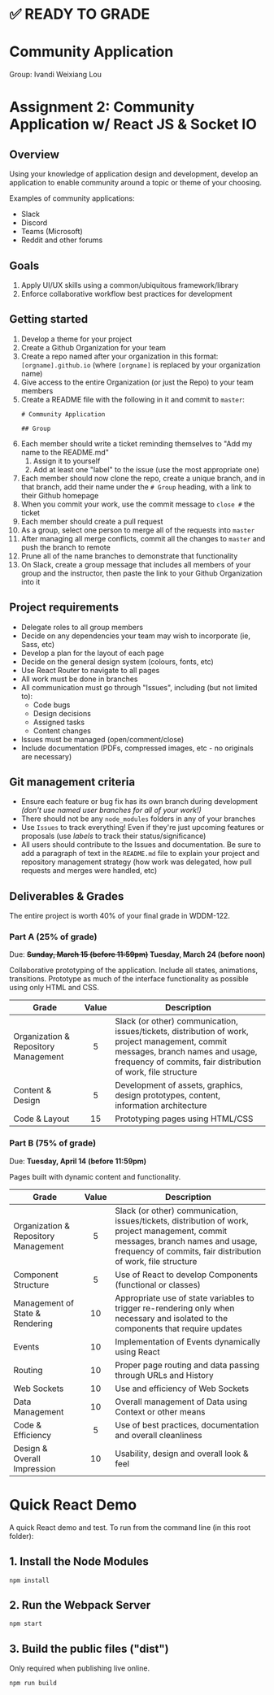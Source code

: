 # ✅ READY TO GRADE
# Community Application

Group:
Ivandi
Weixiang Lou


# Assignment 2: Community Application w/ React JS & Socket IO

## Overview

Using your knowledge of application design and development, develop an application to enable community around a topic or theme of your choosing.

Examples of community applications:

- Slack
- Discord
- Teams (Microsoft)
- Reddit and other forums

## Goals

1. Apply UI/UX skills using a common/ubiquitous framework/library
2. Enforce collaborative workflow best practices for development

## Getting started

1. Develop a theme for your project
1. Create a Github Organization for your team
1. Create a repo named after your organization in this format: `[orgname].github.io` (where `[orgname]` is replaced by your organization name)
1. Give access to the entire Organization (or just the Repo) to your team members
1. Create a README file with the following in it and commit to `master`:
	```
	# Community Application

	## Group
	```
2. Each member should write a ticket reminding themselves to "Add my name to the README.md"
   1. Assign it to yourself
   2. Add at least one "label" to the issue (use the most appropriate one)
3. Each member should now clone the repo, create a unique branch, and in that branch, add their name under the `# Group` heading, with a link to their Github homepage
4. When you commit your work, use the commit message to `close #` the ticket
5. Each member should create a pull request
6. As a group, select one person to merge all of the requests into `master`
7. After managing all merge conflicts, commit all the changes to `master` and push the branch to remote
8. Prune all of the name branches to demonstrate that functionality
9. On Slack, create a group message that includes all members of your group and the instructor, then paste the link to your Github Organization into it

## Project requirements

- Delegate roles to all group members
- Decide on any dependencies your team may wish to incorporate (ie, Sass, etc)
- Develop a plan for the layout of each page
- Decide on the general design system (colours, fonts, etc)
- Use React Router to navigate to all pages
- All work must be done in branches
- All communication must go through "Issues", including (but not limited to):
  - Code bugs
  - Design decisions
  - Assigned tasks
  - Content changes
- Issues must be managed (open/comment/close)
- Include documentation (PDFs, compressed images, etc - no originals are necessary)


## Git management criteria

- Ensure each feature or bug fix has its own branch during development _(don't use named user branches for all of your work!)_
- There should not be any `node_modules` folders in any of your branches
- Use `Issues` to track everything! Even if they're just upcoming features or proposals (use _labels_ to track their status/significance)
- All users should contribute to the Issues and documentation. Be sure to add a paragraph of text in the `README.md` file to explain your project and repository management strategy (how work was delegated, how pull requests and merges were handled, etc)

## Deliverables & Grades

The entire project is worth 40% of your final grade in WDDM-122.

### Part A (25% of grade)

Due: **~~Sunday, March 15 (before 11:59pm)~~ Tuesday, March 24 (before noon)**

Collaborative prototyping of the application. Include all states, animations, transitions. Prototype as much of the interface functionality as possible using only HTML and CSS.

| Grade | Value | Description |
| --- | :---: | --- |
| Organization & Repository Management | 5 | Slack (or other) communication, issues/tickets, distribution of work, project management, commit messages, branch names and usage, frequency of commits, fair distribution of work, file structure |
| Content & Design | 5 | Development of assets, graphics, design prototypes, content, information architecture |
| Code & Layout | 15 | Prototyping pages using HTML/CSS |

### Part B (75% of grade)

Due: **Tuesday, April 14 (before 11:59pm)**

Pages built with dynamic content and functionality.

| Grade | Value | Description |
| --- | :---: | --- |
| Organization & Repository Management | 5 | Slack (or other) communication, issues/tickets, distribution of work, project management, commit messages, branch names and usage, frequency of commits, fair distribution of work, file structure |
| Component Structure | 5 | Use of React to develop Components (functional or classes) |
| Management of State & Rendering | 10 | Appropriate use of state variables to trigger re-rendering only when necessary and isolated to the components that require updates |
| Events | 10 | Implementation of Events dynamically using React |
| Routing | 10 | Proper page routing and data passing through URLs and History |
| Web Sockets | 10 | Use and efficiency of Web Sockets |
| Data Management | 10 | Overall management of Data using Context or other means  |
| Code & Efficiency | 5 | Use of best practices, documentation and overall cleanliness  |
| Design & Overall Impression | 10 | Usability, design and overall look & feel  |



# Quick React Demo

A quick React demo and test. To run from the command line (in this root folder):

## 1. Install the Node Modules

```shell
npm install
```

## 2. Run the Webpack Server

```shell
npm start
```

## 3. Build the public files ("dist")

Only required when publishing live online.

```shell
npm run build
```
